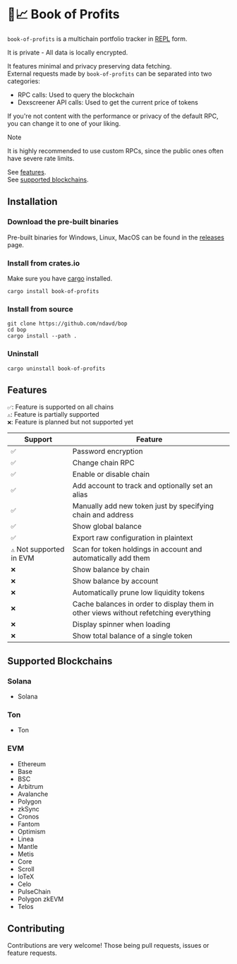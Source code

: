 # 📒📈 Book of Profits

`book-of-profits` is a multichain portfolio tracker in
[REPL](https://en.wikipedia.org/wiki/Read%E2%80%93eval%E2%80%93print_loop) form.

It is private - All data is locally encrypted.

It features minimal and privacy preserving data fetching.\
External requests made by `book-of-profits` can be separated into two
categories:

- RPC calls: Used to query the blockchain
- Dexscreener API calls: Used to get the current price of tokens

If you're not content with the performance or privacy of the default RPC, you
can change it to one of your liking.

> [!NOTE]
> It is highly recommended to use custom RPCs, since the public ones often have
> severe rate limits.

See [features](https://github.com/bop/#features).\
See [supported blockchains](https://github.com/bop/#supported-blockchains).

## Installation

### Download the pre-built binaries

Pre-built binaries for Windows, Linux, MacOS can be found in the
[releases](https://github.com/ndavd/bop/releases) page.

### Install from crates.io

Make sure you have [cargo](https://doc.rust-lang.org/stable/cargo/) installed.

```
cargo install book-of-profits
```

### Install from source

```
git clone https://github.com/ndavd/bop
cd bop
cargo install --path .
```

### Uninstall

```
cargo uninstall book-of-profits
```

## Features

`✅`: Feature is supported on all chains\
`⚠️`: Feature is partially supported\
`❌`: Feature is planned but not supported yet

| Support                   | Feature                                                                              |
| ------------------------- | ------------------------------------------------------------------------------------ |
| `✅`                      | Password encryption                                                                  |
| `✅`                      | Change chain RPC                                                                     |
| `✅`                      | Enable or disable chain                                                              |
| `✅`                      | Add account to track and optionally set an alias                                     |
| `✅`                      | Manually add new token just by specifying chain and address                          |
| `✅`                      | Show global balance                                                                  |
| `✅`                      | Export raw configuration in plaintext                                                |
| `⚠️` Not supported in EVM | Scan for token holdings in account and automatically add them                        |
| `❌`                      | Show balance by chain                                                                |
| `❌`                      | Show balance by account                                                              |
| `❌`                      | Automatically prune low liquidity tokens                                             |
| `❌`                      | Cache balances in order to display them in other views without refetching everything |
| `❌`                      | Display spinner when loading                                                         |
| `❌`                      | Show total balance of a single token                                                 |

## Supported Blockchains

### Solana

- Solana

### Ton

- Ton

### EVM

- Ethereum
- Base
- BSC
- Arbitrum
- Avalanche
- Polygon
- zkSync
- Cronos
- Fantom
- Optimism
- Linea
- Mantle
- Metis
- Core
- Scroll
- IoTeX
- Celo
- PulseChain
- Polygon zkEVM
- Telos

## Contributing

Contributions are very welcome! Those being pull requests, issues or feature
requests.
